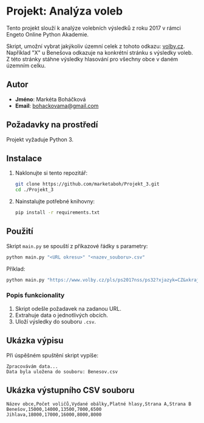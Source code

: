 # Projekt: Analýza voleb

Tento projekt slouží k analýze volebních výsledků z roku 2017 v rámci Engeto Online Python Akademie.

Skript, umožní vybrat jakýkoliv územní celek z tohoto odkazu:  [volby.cz](https://www.volby.cz/pls/ps2017nss/ps32?xjazyk=CZ&xkraj=12&xnumnuts=7103). Například "X" u Benešova odkazuje na konkrétní stránku s výsledky voleb. Z této stránky stáhne výsledky hlasování pro všechny obce v daném územním celku.

## Autor
- **Jméno**: Markéta Boháčková  
- **Email**: bohackovama@gmail.com

## Požadavky na prostředí
Projekt vyžaduje Python 3. 

## Instalace

1. Naklonujte si tento repozitář:
   ```sh
   git clone https://github.com/marketaboh/Projekt_3.git
   cd ./Projekt_3
   ```

2. Nainstalujte potřebné knihovny:
   ```sh
   pip install -r requirements.txt
   ```

## Použití

Skript `main.py` se spouští z příkazové řádky s parametry:
```sh
python main.py "<URL okresu>" "<nazev_souboru>.csv"
```

Příklad:
```sh
python main.py "https://www.volby.cz/pls/ps2017nss/ps32?xjazyk=CZ&xkraj=2&xnumnuts=2101" "Benesov.csv"
```

### Popis funkcionality
1. Skript odešle požadavek na zadanou URL.
2. Extrahuje data o jednotlivých obcích.
3. Uloží výsledky do souboru `.csv`.

## Ukázka výpisu

Při úspěšném spuštění skript vypíše:
```
Zpracovávám data...
Data byla uložena do souboru: Benesov.csv
```

## Ukázka výstupního CSV souboru

```csv
Název obce,Počet voličů,Vydané obálky,Platné hlasy,Strana A,Strana B
Benešov,15000,14000,13500,7000,6500
Jihlava,18000,17000,16000,8000,8000
``` 
